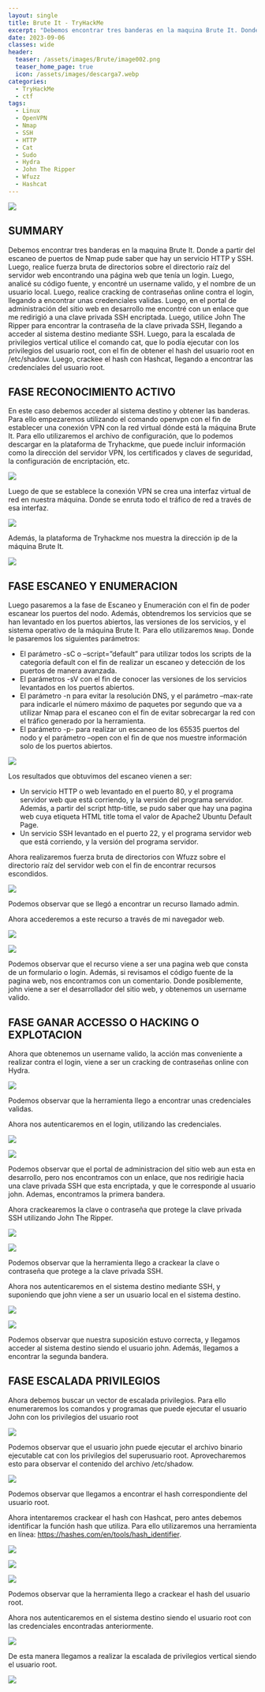 ```yaml
---
layout: single
title: Brute It - TryHackMe
excerpt: "Debemos encontrar tres banderas en la maquina Brute It. Donde a partir del escaneo de puertos de Nmap pude saber que hay un servicio HTTP y SSH. Luego, realice fuerza bruta de directorios sobre el directorio raíz del servidor web encontrando una página web que tenía un login. Luego, analicé su código fuente, y encontré un username valido, y el nombre de un usuario local. Luego, realice cracking de contraseñas online contra el login, llegando a encontrar unas credenciales validas. Luego, en el portal de administración del sitio web en desarrollo me encontré con un enlace que me redirigió a una clave privada SSH encriptada. Luego, utilice John The Ripper para crackear su clave, llegando a acceder al sistema destino mediante SSH. Luego, en escalada privilegios vertical utilice el comando cat, que lo podía ejecutar con los privilegios del usuario root, obteniendo el hash de root en /etc/shadow, y crackearlo con Hashcat, obteniendo el password de root."
date: 2023-09-06	
classes: wide
header:
  teaser: /assets/images/Brute/image002.png
  teaser_home_page: true
  icon: /assets/images/descarga7.webp
categories:
  - TryHackMe
  - ctf
tags:
  - Linux  
  - OpenVPN
  - Nmap
  - SSH
  - HTTP
  - Cat
  - Sudo
  - Hydra
  - John The Ripper
  - Wfuzz
  - Hashcat
---
```


![](/assets/images/Brute/image001.png)

## SUMMARY

Debemos encontrar tres banderas en la maquina Brute It. Donde a partir del escaneo de puertos de Nmap pude saber que hay un servicio HTTP y SSH. Luego, realice fuerza bruta de directorios sobre el directorio raíz del servidor web encontrando una página web que tenía un login. Luego, analicé su código fuente, y encontré un username valido, y el nombre de un usuario local. Luego, realice cracking de contraseñas online contra el login, llegando a encontrar unas credenciales validas. Luego, en el portal de administración del sitio web en desarrollo me encontré con un enlace que me redirigió a una clave privada SSH encriptada. Luego, utilice John The Ripper para encontrar la contraseña de la clave privada SSH, llegando a acceder al sistema destino mediante SSH. Luego, para la escalada de privilegios vertical utilice el comando cat, que lo podía ejecutar con los privilegios del usuario root, con el fin de obtener el hash del usuario root en /etc/shadow. Luego, crackee el hash con Hashcat, llegando a encontrar las credenciales del usuario root.

## FASE RECONOCIMIENTO ACTIVO

En este caso debemos acceder al sistema destino y obtener las banderas. Para ello empezaremos utilizando el comando openvpn con el fin de establecer una conexión VPN con la red virtual dónde está la máquina Brute It. Para ello utilizaremos el archivo de configuración, que lo podemos descargar en la plataforma de Tryhackme, que puede incluir información como la dirección del servidor VPN, los certificados y claves de seguridad, la configuración de encriptación, etc.

![](/assets/images/Brute/image003.png)

Luego de que se establece la conexión VPN se crea una interfaz virtual de red en nuestra máquina. Donde se enruta todo el tráfico de red a través de esa interfaz.

![](/assets/images/Brute/image004.png)

Además, la plataforma de Tryhackme nos muestra la dirección ip de la máquina Brute It.

![](/assets/images/Brute/image005.png)

## FASE ESCANEO Y ENUMERACION

Luego pasaremos a la fase de Escaneo y Enumeración con el fin de poder escanear los puertos del nodo. Además, obtendremos los servicios que se han levantado en los puertos abiertos, las versiones de los servicios, y el sistema operativo de la máquina Brute It. Para ello utilizaremos `Nmap`. Donde le pasaremos los siguientes parámetros:

- El parámetro -sC o –script=”default” para utilizar todos los scripts de la categoría default con el fin de realizar un escaneo y detección de los puertos de manera avanzada.
- El parámetros -sV con el fin de conocer las versiones de los servicios levantados en los puertos abiertos.
- El parámetro -n para evitar la resolución DNS, y el parámetro –max-rate para indicarle el número máximo de paquetes por segundo que va a utilizar Nmap para el escaneo con el fin de evitar sobrecargar la red con el tráfico generado por la herramienta.
- El parámetro -p- para realizar un escaneo de los 65535 puertos del nodo y el parámetro –open con el fin de que nos muestre información solo de los puertos abiertos.

![](/assets/images/Brute/image006.png)

Los resultados que obtuvimos del escaneo vienen a ser:

- Un servicio HTTP o web levantado en el puerto 80, y el programa servidor web que está corriendo, y la versión del programa servidor. Además, a partir del script http-title, se pudo saber que hay una pagina web cuya etiqueta HTML title toma el valor de Apache2 Ubuntu Default Page.
- Un servicio SSH levantado en el puerto 22, y el programa servidor web que está corriendo, y la versión del programa servidor.

Ahora realizaremos fuerza bruta de directorios con Wfuzz sobre el directorio raíz del servidor web con el fin de encontrar recursos escondidos.

![](/assets/images/Brute/image007.png)

Podemos observar que se llegó a encontrar un recurso llamado admin.

Ahora accederemos a este recurso a través de mi navegador web.

![](/assets/images/Brute/image008.png)

![](/assets/images/Brute/image009.png)

Podemos observar que el recurso viene a ser una pagina web que consta de un formulario o login. Además, si revisamos el código fuente de la pagina web, nos encontramos con un comentario. Donde posiblemente, john viene a ser el desarrollador del sitio web, y obtenemos un username valido.

## FASE GANAR ACCESSO O HACKING O EXPLOTACION

Ahora que obtenemos un username valido, la acción mas conveniente a realizar contra el login, viene a ser un cracking de contraseñas online con Hydra.

![](/assets/images/Brute/image010.png)

Podemos observar que la herramienta llego a encontrar unas credenciales validas.

Ahora nos autenticaremos en el login, utilizando las credenciales.

![](/assets/images/Brute/image011.png)

![](/assets/images/Brute/image012.png)

Podemos observar que el portal de administracion del sitio web aun esta en desarrollo, pero nos encontramos con un enlace, que nos redirigie hacia una clave privada SSH que esta encriptada, y que le corresponde al usuario john. Ademas, encontramos la primera bandera.

Ahora crackearemos la clave o contraseña que protege la clave privada SSH utilizando John The Ripper.

![](/assets/images/Brute/image013.png)

![](/assets/images/Brute/image014.png)

Podemos observar que la herramienta llego a crackear la clave o contraseña que protege a la clave privada SSH.

Ahora nos autenticaremos en el sistema destino mediante SSH, y suponiendo que john viene a ser un usuario local en el sistema destino.

![](/assets/images/Brute/image015.png)

![](/assets/images/Brute/image016.png)

Podemos observar que nuestra suposición estuvo correcta, y llegamos acceder al sistema destino siendo el usuario john. Además, llegamos a encontrar la segunda bandera.

## FASE ESCALADA PRIVILEGIOS

Ahora debemos buscar un vector de escalada privilegios. Para ello enumeraremos los comandos y programas que puede ejecutar el usuario John con los privilegios del usuario root

![](/assets/images/Brute/image017.png)

Podemos observar que el usuario john puede ejecutar el archivo binario ejecutable cat con los privilegios del superusuario root. Aprovecharemos esto para observar el contenido del archivo /etc/shadow.

![](/assets/images/Brute/image018.png)

Podemos observar que llegamos a encontrar el hash correspondiente del usuario root.

Ahora intentaremos crackear el hash con Hashcat, pero antes debemos identificar la función hash que utiliza. Para ello utilizaremos una herramienta en línea: https://hashes.com/en/tools/hash_identifier.

![](/assets/images/Brute/image019.png)

![](/assets/images/Brute/image020.png)

![](/assets/images/Brute/image021.png)

Podemos observar que la herramienta llego a crackear el hash del usuario root.

Ahora nos autenticaremos en el sistema destino siendo el usuario root con las credenciales encontradas anteriormente.

![](/assets/images/Brute/image022.png)

De esta manera llegamos a realizar la escalada de privilegios vertical siendo el usuario root.

![](/assets/images/Brute/image023.png) 
 
 

 
 

 
 
 
 
 
 
 
 
 
 
 
 
 
 
 
 
 



































